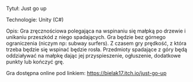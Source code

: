 Tytuł: Just go up


Technologie: Unity (C#)

Opis: Gra zręcznościowa polegająca na wspinaniu się małpką po drzewie i unikaniu przeszkód z niego spadających. Gra będzie bez górnego ograniczenia (niczym np: subway surfers). Z czasem gry prędkość, z która trzeba będzie się wspinać będzie rosła. Przedmioty spadające z góry będą oddziaływać na małpkę dając jej przyspieszenie, ogłuszenie, dodatkowe punkty lub kończyć grę.

Gra dostępna online pod linkiem: https://bielak17.itch.io/just-go-up
